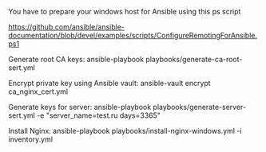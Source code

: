 You have to prepare your windows host for Ansible using this ps script

https://github.com/ansible/ansible-documentation/blob/devel/examples/scripts/ConfigureRemotingForAnsible.ps1

Generate root CA keys:
ansible-playbook playbooks/generate-ca-root-sert.yml

Encrypt private key using Ansible vault:
ansible-vault encrypt ca_nginx_cert.yml 

Generate keys for server:
ansible-playbook playbooks/generate-server-sert.yml -e "server_name=test.ru days=3365"

Install Nginx:
ansible-playbook playbooks/install-nginx-windows.yml -i inventory.yml



